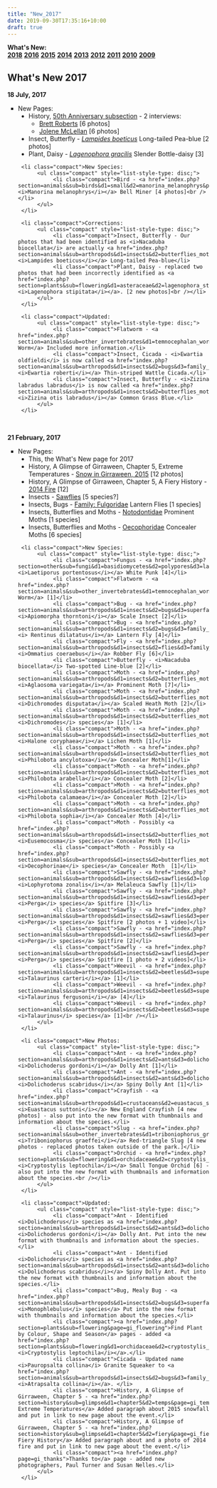 ```yaml
---
title: "New_2017"
date: 2019-09-30T17:35:16+10:00
draft: true
---
```


<div class="container text">
<div class="centre" style="width: 90%;">

<div class="whatsnewmenu">
     <b>What's New:</b><br />
     <a href="/allsorts/new_2018/"><b>2018</b></a>
     <a href="/allsorts/new_2016/"><b>2016</b></a>
     <a href="/allsorts/new_2015/"><b>2015</b></a>
     <a href="/allsorts/new_2014/"><b>2014</b></a>
     <a href="/allsorts/new_2013/"><b>2013</b></a>
     <a href="/allsorts/new_2012/"><b>2012</b></a>
     <a href="/allsorts/new_2011/"><b>2011</b></a>
     <a href="/allsorts/new_2010/"><b>2010</b></a>
     <a href="/allsorts/new_2009/"><b>2009</b></a>
</div>

<div class="whatsnewcontent">
<h2>What's New 2017</h2>

<p><b>18 July, 2017</b></p>
<ul class="compact" style="list-style-type: square;">
     <li class="compact">New Pages:
          <ul class="compact" style="list-style-type: disc;">
               <li class="compact">History, <a href="index.php?section=history&sub=50th_anniversary&page=gi_50th_anniversary">50th Anniversary subsection</a> - 2 interviews:<br />
                    <ul class="compact" style="list-style-type: circle;">
                         <li class="compact"><a href="index.php?section=history&sub=50th_anniversary&d1=brett_roberts&page=gi_brett_roberts">Brett Roberts</a> [6 photos]</li>
                         <li class="compact"><a href="index.php?section=history&sub=50th_anniversary&d1=jo_mclellan&page=gi_jo_mclellan">Jolene McLellan</a> [6 photos]</li>
                    </ul>
               </li>
               <li class="compact">Insect, Butterfly - <a href="index.php?section=animals&sub=arthropods&d1=insects&d2=butterflies_moths&d3=lycaenidae&d4=lampides_boeticus&page=gi_lampides_boeticus"><i>Lampides boeticus</i></a> Long-tailed Pea-blue [2 photos]</li>
               <li class="compact">Plant, Daisy - <a href="index.php?section=plants&sub=flowering&d1=asteraceae&d2=lagenophora_gracilis&page=gi_lagenophora_gracilis"><i>Lagenophora gracilis</i></a> Slender Bottle-daisy [3]<br /></li>
          </ul>
     </li>

     <li class="compact">New Species:
          <ul class="compact" style="list-style-type: disc;">
               <li class="compact">Bird - <a href="index.php?section=animals&sub=birds&d1=small&d2=manorina_melanophrys&page=gi_manorina_melanophrys"><i>Manorina melanophrys</i></a> Bell Miner [4 photos]<br /></li>
          </ul>
     </li>

     <li class="compact">Corrections:
          <ul class="compact" style="list-style-type: disc;">
               <li class="compact">Insect, Butterfly - Our photos that had been identified as <i>Nacaduba biocellata</i> are actually <a href="index.php?section=animals&sub=arthropods&d1=insects&d2=butterflies_moths&d3=lycaenidae&d4=lampides_boeticus&page=gi_lampides_boeticus"><i>Lampides boeticus</i></a> Long-tailed Pea-blue</li>
               <li class="compact">Plant, Daisy - replaced two photos that had been incorrectly identified as <a href="index.php?section=plants&sub=flowering&d1=asteraceae&d2=lagenophora_stipitata&page=gi_lagenophora_stipitata"><i>Lagenophora stipitata</i></a>. [2 new photos]<br /></li>
          </ul>
     </li>

     <li class="compact">Updated:
          <ul class="compact" style="list-style-type: disc;">
               <li class="compact">Flatworm - <a href="index.php?section=animals&sub=other_invertebrates&d1=temnocephalan_worm_01&page=gi_temnocephalan_worm_01">Temnocephalan Worm</a> Included more information.</li>
               <li class="compact">Insect, Cicada - <i>Ewartia oldfieldi</i> is now called <a href="index.php?section=animals&sub=arthropods&d1=insects&d2=bugs&d3=family_cicadidae&d4=ewartia_roberti&page=gi_ewartia_roberti"><i>Ewartia roberti</i></a> Thin-striped Wattle Cicada.</li>
               <li class="compact">Insect, Butterfly - <i>Zizina labradus labradus</i> is now called <a href="index.php?section=animals&sub=arthropods&d1=insects&d2=butterflies_moths&d3=lycaenidae&d4=zizina_otis_labradus&page=gi_zizina_otis_labradus_001"><i>Zizina otis labradus</i></a> Common Grass Blue.</li>
          </ul>
     </li>
</ul>

<br />
<p><b>21 February, 2017</b></p>
<ul class="compact" style="list-style-type: square;">
     <li class="compact">New Pages:
          <ul class="compact" style="list-style-type: disc;">
               <li class="compact">This, the What's New page for 2017</li>
               <li class="compact">History, A Glimpse of Girraween, Chapter 5, Extreme Temperatures - <a href="index.php?section=history&sub=glimpse&d1=chapter5&d2=temps&d3=snow_2015&page=gi_snow_2015">Snow in Girraween, 2015</a> [12 photos]</li>
               <li class="compact">History, A Glimpse of Girraween, Chapter 5, A Fiery History - <a href="index.php?section=history&sub=glimpse&d1=chapter5&d2=fiery&d3=2014_fire&page=gi_2014_fire">2014 Fire</a> [12]</li>
               <li class="compact">Insects - <a href="index.php?section=animals&sub=arthropods&d1=insects&d2=sawflies&page=gi_sawflies">Sawflies</a> [5 species?] </li>
               <li class="compact">Insects, Bugs - <a href="index.php?section=animals&sub=arthropods&d1=insects&d2=bugs&d3=family_fulgoridae&page=gi_family_fulgoridae">Family: Fulgoridae</a> Lantern Flies [1 species]</li>
               <li class="compact">Insects, Butterflies and Moths - <a href="index.php?section=animals&sub=arthropods&d1=insects&d2=butterflies_moths&d3=notodontidae&page=gi_notodontidae">Notodontidae</a> Prominent Moths [1 species]</li>
               <li class="compact">Insects, Butterflies and Moths - <a href="index.php?section=animals&sub=arthropods&d1=insects&d2=butterflies_moths&d3=oecophoridae&page=gi_oecophoridae">Oecophoridae</a> Concealer Moths [6 species]<br /></li>
          </ul>
     </li>

     <li class="compact">New Species:
          <ul class="compact" style="list-style-type: disc;">
               <li class="compact">Fungus - <a href="index.php?section=other&sub=fungi&d1=basidiomycetes&d2=polypores&d3=laetiporus_portentosus&page=gi_laetiporus_portentosus"><i>Laetiporus portentosus</i></a> White Punk [4]</li>
               <li class="compact">Flatworm - <a href="index.php?section=animals&sub=other_invertebrates&d1=temnocephalan_worm_01&page=gi_temnocephalan_worm_01">Temnocephalan Worm</a> [1]</li>
               <li class="compact">Bug - <a href="index.php?section=animals&sub=arthropods&d1=insects&d2=bugs&d3=superfamily_coccoidea&d4=apiomorpha_thorntoni&page=gi_apiomorpha_thorntoni"><i>Apiomorpha thorntoni</i></a> Scale Insect [2]</li>
               <li class="compact">Bug - <a href="index.php?section=animals&sub=arthropods&d1=insects&d2=bugs&d3=family_fulgoridae&d4=rentinus_dilatatus&page=gi_rentinus_dilatatus"><i> Rentinus dilatatus</i></a> Lantern Fly [4]</li>
               <li class="compact">Fly - <a href="index.php?section=animals&sub=arthropods&d1=insects&d2=flies&d3=family_asilidae&d4=ommatius_coeraebus&page=gi_ommatius_coeraebus"><i>Ommatius coeraebus</i></a> Robber Fly [6]</li>
               <li class="compact">Butterfly - <i>Nacaduba biocellata</i> Two-spotted Line-blue [2]</li>
               <li class="compact">Moth - <a href="index.php?section=animals&sub=arthropods&d1=insects&d2=butterflies_moths&d3=notodontidae&d4=aglaosoma_variegata&page=gi_aglaosoma_variegata"><i>Aglaosoma variegata</i></a> Prominent Moth [7]</li>
               <li class="compact">Moth - <a href="index.php?section=animals&sub=arthropods&d1=insects&d2=butterflies_moths&d3=geometridae&d4=dichromodes_disputata&page=gi_dichromodes_disputata"><i>Dichromodes disputata</i></a> Scaled Heath Moth [2]</li>
               <li class="compact">Moth - <a href="index.php?section=animals&sub=arthropods&d1=insects&d2=butterflies_moths&d3=geometridae&d4=dichromodes_species_01&page=gi_dichromodes_species_01"><i>Dichromodes</i> species</a> [1]</li>
               <li class="compact">Moth - <a href="index.php?section=animals&sub=arthropods&d1=insects&d2=butterflies_moths&d3=arctiidae&d4=halone_coryphaea&page=gi_halone_coryphaea"><i>Halone coryphaea</i></a> Lichen Moth [1]</li>
               <li class="compact">Moth - <a href="index.php?section=animals&sub=arthropods&d1=insects&d2=butterflies_moths&d3=oecophoridae&d4=philobota_ancylotoxa&page=gi_philobota_ancylotoxa"><i>Philobota ancylotoxa</i></a> Concealer Moth[1]</li>
               <li class="compact">Moth - <a href="index.php?section=animals&sub=arthropods&d1=insects&d2=butterflies_moths&d3=oecophoridae&d4=philobota_arabella&page=gi_philobota_arabella"><i>Philobota arabella</i></a> Concealer Moth [2]</li>
               <li class="compact">Moth - <a href="index.php?section=animals&sub=arthropods&d1=insects&d2=butterflies_moths&d3=oecophoridae&d4=philobota_calamaea&page=gi_philobota_calamaea"><i>Philobota calamaea</i></a> Concealer Moth [2]</li>
               <li class="compact">Moth - <a href="index.php?section=animals&sub=arthropods&d1=insects&d2=butterflies_moths&d3=oecophoridae&d4=philobota_sophia&page=gi_philobota_sophia"><i>Philobota sophia</i></a> Concealer Moth [4]</li>
               <li class="compact">Moth - Possibly <a href="index.php?section=animals&sub=arthropods&d1=insects&d2=butterflies_moths&d3=oecophoridae&d4=eusemocosma_species_01&page=gi_eusemocosma_species_01"><i>Eusemocosma</i> species</a> Concealer Moth [1]</li>
               <li class="compact">Moth - Possibly <a href="index.php?section=animals&sub=arthropods&d1=insects&d2=butterflies_moths&d3=oecophoridae&d4=oecophorinae_species_01&page=gi_oecophorinae_species_01"><i>Oecophorinae</i> species</a> Concealer Moth  [1]</li>
               <li class="compact">Sawfly - <a href="index.php?section=animals&sub=arthropods&d1=insects&d2=sawflies&d3=lophyrotoma_zonalis&page=gi_lophyrotoma_zonalis"><i>Lophyrotoma zonalis</i></a> Melaleuca Sawfly [1]</li>
               <li class="compact">Sawfly - <a href="index.php?section=animals&sub=arthropods&d1=insects&d2=sawflies&d3=perga_sp_01&page=gi_perga_sp_01"><i>Perga</i> species</a> Spitfire [3]</li>
               <li class="compact">Sawfly - <a href="index.php?section=animals&sub=arthropods&d1=insects&d2=sawflies&d3=perga_sp_02&page=gi_perga_sp_02"><i>Perga</i> species</a> Spitfire [2 photos + 1 video]</li>
               <li class="compact">Sawfly - <a href="index.php?section=animals&sub=arthropods&d1=insects&d2=sawflies&d3=perga_sp_03&page=gi_perga_sp_03"><i>Perga</i> species</a> Spitfire [2]</li>
               <li class="compact">Sawfly - <a href="index.php?section=animals&sub=arthropods&d1=insects&d2=sawflies&d3=perga_sp_04&page=gi_perga_sp_04"><i>Perga</i> species</a> Spitfire [1 photo + 2 videos]</li>
               <li class="compact">Weevil - <a href="index.php?section=animals&sub=arthropods&d1=insects&d2=beetles&d3=superfamily_curculionoidea&d4=talaurinus_carteri&page=gi_talaurinus_carteri"><i>Talaurinus carteri</i></a> [1]</li>
               <li class="compact">Weevil - <a href="index.php?section=animals&sub=arthropods&d1=insects&d2=beetles&d3=superfamily_curculionoidea&d4=talaurinus_fergusoni&page=gi_talaurinus_fergusoni"><i>Talaurinus fergusoni</i></a> [4]</li>
               <li class="compact">Weevil - <a href="index.php?section=animals&sub=arthropods&d1=insects&d2=beetles&d3=superfamily_curculionoidea&d4=talaurinus_species_02&page=gi_talaurinus_species_02"><i>Talaurinus</i> species</a> [1]<br /></li>
          </ul>
     </li>

     <li class="compact">New Photos:
          <ul class="compact" style="list-style-type: disc;">
               <li class="compact">Ant - <a href="index.php?section=animals&sub=arthropods&d1=insects&d2=ants&d3=dolichoderus_gordoni&page=gi_dolichoderus_gordoni"><i>Dolichoderus gordoni</i></a> Dolly Ant [1]</li>
               <li class="compact">Ant - <a href="index.php?section=animals&sub=arthropods&d1=insects&d2=ants&d3=dolichoderus_scabridus&page=gi_dolichoderus_scabridus"><i>Dolichoderus scabridus</i></a> Spiny Dolly Ant [1]</li>
               <li class="compact">Crayfish - <a href="index.php?section=animals&sub=arthropods&d1=crustaceans&d2=euastacus_suttoni&page=gi_euastacus_suttoni"><i>Euastacus suttoni</i></a> New England Crayfish [4 new photos] - also put into the new format with thumbnails and information about the species.</li>
               <li class="compact">Slug - <a href="index.php?section=animals&sub=other_invertebrates&d1=triboniophorus_graeffei&page=gi_triboniophorus_graeffei"><i>Triboniophorus graeffei</i></a> Red-triangle Slug [4 new photos - replaced photos taken outside of the park.]</li>
               <li class="compact">Orchid - <a href="index.php?section=plants&sub=flowering&d1=orchidaceae&d2=cryptostylis_leptochila&page=gi_cryptostylis_leptochila"><i>Cryptostylis leptochila</i></a> Small Tongue Orchid [6] - also put into the new format with thumbnails and information about the species.<br /></li>
          </ul>
     </li>

     <li class="compact">Updated:
          <ul class="compact" style="list-style-type: disc;">
               <li class="compact">Ant - Identified <i>Dolichoderus</i> species as <a href="index.php?section=animals&sub=arthropods&d1=insects&d2=ants&d3=dolichoderus_gordoni&page=gi_dolichoderus_gordoni"><i>Dolichoderus gordoni</i></a> Dolly Ant. Put into the new format with thumbnails and information about the species.</li>
               <li class="compact">Ant - Identified <i>Dolichoderus</i> species as <a href="index.php?section=animals&sub=arthropods&d1=insects&d2=ants&d3=dolichoderus_scabridus&page=gi_dolichoderus_scabridus"><i>Dolichoderus scabridus</i></a> Spiny Dolly Ant. Put into the new format with thumbnails and information about the species.</li>
               <li class="compact">Bug, Mealy Bug - <a href="index.php?section=animals&sub=arthropods&d1=insects&d2=bugs&d3=superfamily_coccoidea&d4=monophlebulus_species_01&page=gi_monophlebulus_species_01"><i>Monophlebulus</i> species</a> Put into the new format with thumbnails and information about the species.</li>
               <li class="compact"><a href="index.php?section=plants&sub=flowering&page=gi_flowering">Find Plant by Colour, Shape and Season</a> pages - added <a href="index.php?section=plants&sub=flowering&d1=orchidaceae&d2=cryptostylis_leptochila&page=gi_cryptostylis_leptochila"><i>Cryptostylis leptochila</i></a>.</li>
               <li class="compact">Cicada - Updated name <i>Pauropsalta collina</i> Granite Squeaker to <a href="index.php?section=animals&sub=arthropods&d1=insects&d2=bugs&d3=family_cicadidae&d4=atrapsalta_collina&page=gi_atrapsalta_collina"><i>Atrapsalta collina</i></a>. </li>
               <li class="compact">History, A Glimpse of Girraween, Chapter 5 - <a href="index.php?section=history&sub=glimpse&d1=chapter5&d2=temps&page=gi_temps"> Extreme Temperatures</a> Added paragraph about 2015 snowfall and put in link to new page about the event.</li>
               <li class="compact">History, A Glimpse of Girraween, Chapter 5 - <a href="index.php?section=history&sub=glimpse&d1=chapter5&d2=fiery&page=gi_fiery">A Fiery History</a> Added paragraph about and a photo of 2014 fire and put in link to new page about the event.</li>
               <li class="compact"><a href="index.php?page=gi_thanks">Thanks to</a> page - added new photographers, Paul Turner and Susan Nelles.</li>
          </ul>
     </li>
</ul>

</div>
<br />

</div>
</div>
